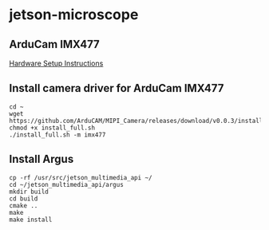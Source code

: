 # jetson-microscope
## ArduCam IMX477
[Hardware Setup Instructions](https://www.arducam.com/docs/camera-for-jetson-nano/native-jetson-cameras-imx219-imx477/imx477/)
## Install camera driver for ArduCam IMX477
```
cd ~
wget https://github.com/ArduCAM/MIPI_Camera/releases/download/v0.0.3/install_full.sh
chmod +x install_full.sh
./install_full.sh -m imx477
```
## Install Argus
```
cp -rf /usr/src/jetson_multimedia_api ~/
cd ~/jetson_multimedia_api/argus
mkdir build
cd build
cmake ..
make
make install
```
